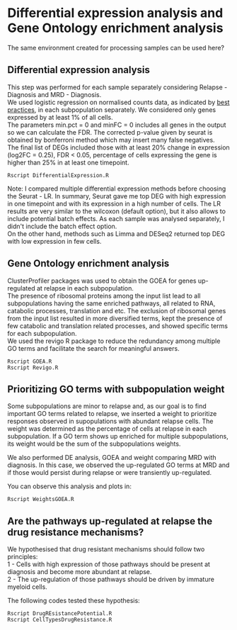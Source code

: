 # Differential expression analysis and Gene Ontology enrichment analysis

The same environment created for processing samples can be used here?

## Differential expression analysis
This step was performed for each sample separately considering Relapse - Diagnosis and MRD - Diagnosis.\
We used logistic regression on normalised counts data, as indicated by [best practices](https://pubmed.ncbi.nlm.nih.gov/31217225/), in each subpopulation separately. We considered only genes expressed by at least 1% of all cells.\
The parameters min.pct = 0 and minFC = 0 includes all genes in the output so we can calculate the FDR. The corrected p-value given by seurat is obtained by bonferroni method which may insert many false negatives.\
The final list of DEGs included those with at least 20% change in expression (log2FC = 0.25), FDR < 0.05, percentage of cells expressing the gene is higher than 25% in at least one timepoint.  

```
Rscript DifferentialExpression.R
```
Note: I compared multiple differential expression methods before choosing the Seurat - LR. 
In summary, Seurat gave me top DEG with high expression in one timepoint and with its expression in a high number of cells. The LR results are very similar to the wilcoxon (default option), but it also allows to include potential batch effects. As each sample was analysed separately, I didn't include the batch effect option.\
On the other hand, methods such as Limma and DESeq2 returned top DEG with low expression in few cells. 

## Gene Ontology enrichment analysis

ClusterProfiler packages was used to obtain the GOEA for genes up-regulated at relapse in each subpopulation.\
The presence of ribosomal proteins among the input list lead to all subpopulations having the same enriched pathways, all related to RNA, catabolic processes, translation and etc. The exclusion of ribosomal genes from the input list resulted in more diversified terms, kept the presence of few catabolic and translation related processes, and showed specific terms for each subpopulation.\
We used the revigo R package to reduce the redundancy among multiple GO terms and facilitate the search for meaningful answers.
```
Rscript GOEA.R
Rscript Revigo.R
```
## Prioritizing GO terms with subpopulation weight
Some subpopulations are minor to relapse and, as our goal is to find important GO terms related to relapse, we inserted a weight to prioritize responses observed in supopulations with abundant relapse cells. The weight was determined as the percentage of cells at relapse in each subpopulation. If a GO term shows up enriched for multiple subpopulations, its weight would be the sum of the subpopulations weights.

We also performed DE analysis, GOEA and weight comparing MRD with diagnosis. In this case, we observed the up-regulated GO terms at MRD and if those would persist during relapse or were transiently up-regulated.

You can observe this analysis and plots in:
```
Rscript WeightsGOEA.R
```

## Are the pathways up-regulated at relapse the drug resistance mechanisms?
We hypothesised that drug resistant mechanisms should follow two principles:\
1 - Cells with high expression of those pathways should be present at diagnosis and become more abundant at relapse.\
2 - The up-regulation of those pathways should be driven by immature myeloid cells.

The following codes tested these hypothesis:
```
Rscript DrugREsistancePotential.R
Rscript CellTypesDrugResistance.R
```
